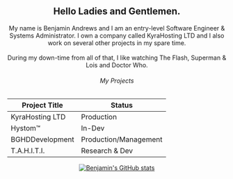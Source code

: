<h2 align = "center">
Hello Ladies and Gentlemen.
</h2>


<p align = "center">
  My name is Benjamin Andrews and I am an entry-level Software Engineer & Systems Administrator.
  I own a company called KyraHosting LTD and I also work on several other projects in my spare time.<br/>
  <br/>During my down-time from all of that, I like watching The Flash, Superman & Lois and Doctor Who.
</p>

<center>
<h6 align = "center">
  My Projects
</h6>
  
Project Title | Status
------------- | ------------
KyraHosting LTD | Production
Hystom™️ | In-Dev
BGHDDevelopment | Production/Management
T.A.H.I.T.I. | Research & Dev

[![Benjamin's GitHub stats](https://github-readme-stats.vercel.app/api?username=ThejavaHacker&theme=dark)](https://github.com/anuraghazra/github-readme-stats)

<!--
**TheJavaHacker/TheJavaHacker** is a ✨ _special_ ✨ repository because its `README.md` (this file) appears on your GitHub profile.

Here are some ideas to get you started:

- 🔭 I’m currently working on ...
- 🌱 I’m currently learning ...
- 👯 I’m looking to collaborate on ...
- 🤔 I’m looking for help with ...
- 💬 Ask me about ...
- 📫 How to reach me: ...
- 😄 Pronouns: ...
- ⚡ Fun fact: ...
-->
